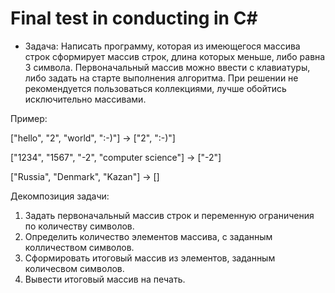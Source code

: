 # Final test in conducting in C#

* Задача: Написать программу, которая из имеющегося массива строк сформирует массив строк, длина которых меньше, либо равна 3 символа. Первоначальный массив можно ввести с клавиатуры, либо задать на старте выполнения алгоритма. При решении не рекомендуется пользоваться коллекциями, лучше обойтись исключительно  массивами.

Пример:

["hello", "2", "world", ":-)"] -> ["2", ":-)"]

["1234", "1567", "-2", "computer science"] -> ["-2"]

["Russia", "Denmark", "Kazan"] -> []

Декомпозиция задачи:
1. Задать первоначальный массив строк и переменную ограничения по количеству символов.
2. Определить количество элементов массива, с заданным колличеством символов.
3. Сформировать итоговый массив из элементов, заданным количесвом символов.
4. Вывести итоговый массив на печать.
